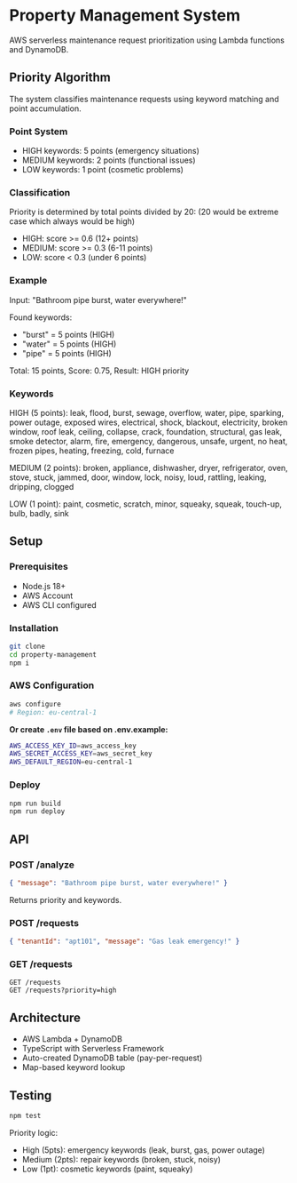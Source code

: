 # Property Management System

AWS serverless maintenance request prioritization using Lambda functions and DynamoDB.

## Priority Algorithm

The system classifies maintenance requests using keyword matching and point accumulation.

### Point System

- HIGH keywords: 5 points (emergency situations)
- MEDIUM keywords: 2 points (functional issues)
- LOW keywords: 1 point (cosmetic problems)

### Classification

Priority is determined by total points divided by 20: (20 would be extreme case which always would be high)

- HIGH: score >= 0.6 (12+ points)
- MEDIUM: score >= 0.3 (6-11 points)
- LOW: score < 0.3 (under 6 points)

### Example

Input: "Bathroom pipe burst, water everywhere!"

Found keywords:

- "burst" = 5 points (HIGH)
- "water" = 5 points (HIGH)
- "pipe" = 5 points (HIGH)

Total: 15 points, Score: 0.75, Result: HIGH priority

### Keywords

HIGH (5 points): leak, flood, burst, sewage, overflow, water, pipe, sparking, power outage, exposed wires, electrical, shock, blackout, electricity, broken window, roof leak, ceiling, collapse, crack, foundation, structural, gas leak, smoke detector, alarm, fire, emergency, dangerous, unsafe, urgent, no heat, frozen pipes, heating, freezing, cold, furnace

MEDIUM (2 points): broken, appliance, dishwasher, dryer, refrigerator, oven, stove, stuck, jammed, door, window, lock, noisy, loud, rattling, leaking, dripping, clogged

LOW (1 point): paint, cosmetic, scratch, minor, squeaky, squeak, touch-up, bulb, badly, sink

## Setup

### Prerequisites

- Node.js 18+
- AWS Account
- AWS CLI configured

### Installation

```bash
git clone
cd property-management
npm i
```

### AWS Configuration

```bash
aws configure
# Region: eu-central-1
```

**Or create `.env` file based on .env.example:**

```bash
AWS_ACCESS_KEY_ID=aws_access_key
AWS_SECRET_ACCESS_KEY=aws_secret_key
AWS_DEFAULT_REGION=eu-central-1
```

### Deploy

```bash
npm run build
npm run deploy
```

## API

### POST /analyze

```json
{ "message": "Bathroom pipe burst, water everywhere!" }
```

Returns priority and keywords.

### POST /requests

```json
{ "tenantId": "apt101", "message": "Gas leak emergency!" }
```

### GET /requests

```
GET /requests
GET /requests?priority=high
```

## Architecture

- AWS Lambda + DynamoDB
- TypeScript with Serverless Framework
- Auto-created DynamoDB table (pay-per-request)
- Map-based keyword lookup

## Testing

```bash
npm test
```

Priority logic:

- High (5pts): emergency keywords (leak, burst, gas, power outage)
- Medium (2pts): repair keywords (broken, stuck, noisy)
- Low (1pt): cosmetic keywords (paint, squeaky)
